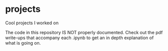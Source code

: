 # projects
Cool projects I worked on

The code in this repository IS NOT properly documented. Check out the pdf write-ups that accompany each .ipynb to get an in depth explanation of what is going on.
